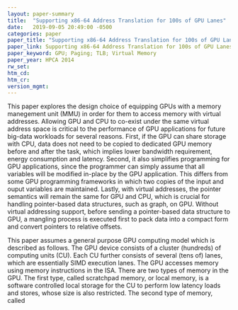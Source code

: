 ```yaml
---
layout: paper-summary
title:  "Supporting x86-64 Address Translation for 100s of GPU Lanes"
date:   2019-09-05 20:49:00 -0500
categories: paper
paper_title: "Supporting x86-64 Address Translation for 100s of GPU Lanes"
paper_link: Supporting x86-64 Address Translation for 100s of GPU Lanes
paper_keyword: GPU; Paging; TLB; Virtual Memory
paper_year: HPCA 2014
rw_set: 
htm_cd: 
htm_cr: 
version_mgmt: 
---
```


This paper explores the design choice of equipping GPUs with a memory manegement unit (MMU) in order for them to access
memory with virtual addresses. Allowing GPU and CPU to co-exist under the same virtual address space is critical to
the performance of GPU applications for future big-data workloads for several reasons. First, if the GPU can share storage
with CPU, data does not need to be copied to dedicated GPU memory before and after the task, which implies lower bandwidth
requirement, energy consumption and latency. Second, it also simplifies programming for GPU applications, since the programmer
can simply assume that all variables will be modified in-place by the GPU application. This differs from some GPU programming
frameworks in which two copies of the input and ouput variables are maintained. Lastly, with virtual addresses, the pointer
semantics will remain the same for GPU and CPU, which is crucial for handling pointer-based data structures, such as graph, 
on GPU. Without virtual addressing support, before sending a pointer-based data structure to GPU, a mangling process is 
executed first to pack data into a compact form and convert pointers to relative offsets. 

This paper assumes a general purpose GPU computing model which is described as follows. The GPU device consists of a cluster 
(hundreds) of computing units (CU). Each CU further consists of several (tens of) lanes, which are essentially SIMD execution 
lanes. The GPU accesses memory using memory instructions in the ISA. There are two types of memory in the GPU. The first type,
called scratchpad memory, or local memory, is a software controlled local storage for the CU to perform low latency loads
and stores, whose size is also restricted. The second type of memory, called 